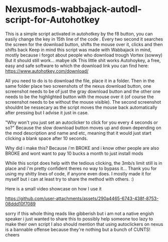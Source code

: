 # Nexusmods-wabbajack-autodl-script-for-Autohotkey
This is a simple script activated in autohotkey by the f8 button, you can easily change the key in 15th line of the code . Every two second it searches the screen for the download button, shifts the mouse over it, clicks and then shifts back
Keep in mind this script was made with Wabbajack in mind, mostly because i forgot about people who download trough Vortex (sowwy) But it should still work... mabye idk 
This little shit works Autohoykey, a free, easy and safe software to which the download link you can find here: https://www.autohotkey.com/download/

All you need to do is to download the file, place it in a folder. Then in the same folder place two screenshots of the nexus download button, one screenshot needs to be of just the gray download button and the other one needs to be the highlighted button with the mouse over it (of course the screenshot needs to be without the mouse visible).
The second screenshot shouldnt be nessecary as the script moves the mouse back automatically after pressing but I advise it just in case.

"Why won't you just set an autoclicker to click for you every 4 seconds or so?"
Because the slow download button moves up and down depending on the mod description and name and etc, meaning that it would just start clicking a blank space after 10 seconds.

Why did i make this? Because i'm BROKE and i know other people are also BROKE and wont want to pay 10 bucks a month to just install mods

While this script does help with the tedious clicking, the 3mb/s limit still is in place and i'm pretty confident theres no way to bypass it...
Thank you for using my shitty lines of code, if anyone even does. I mostly made it for myself but i can at least try to share the method with others.
:)

Here is a small video showcase on how I use it

https://github.com/user-attachments/assets/290a4465-6743-438f-8753-08ddd10f7089

sorry if this whole thing reads like gibberish but i am not a native engish speaker i just wanted to share this to possibly help someone too lazy to make their own script 
I also should mention that using autoclickers on nexus is a bannable offense because they're nothing but a bunch of CUNTS! 
cheers
